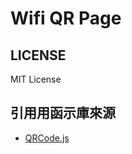 # Wifi QR Page


## LICENSE
MIT License

## 引用用函示庫來源
* [QRCode.js](https://github.com/davidshimjs/qrcodejs)
